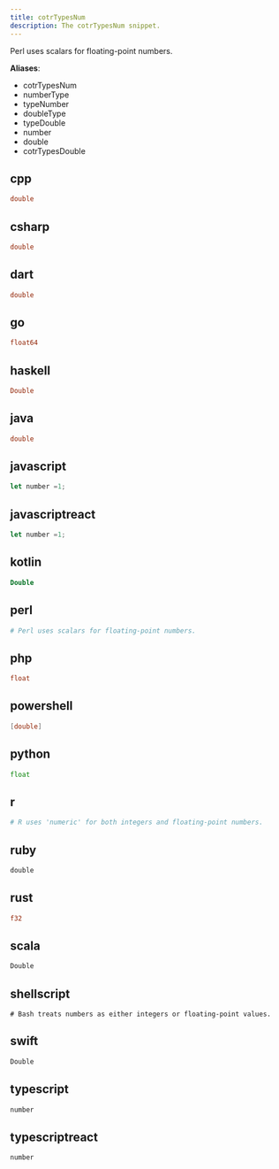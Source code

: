 ```yaml
---
title: cotrTypesNum
description: The cotrTypesNum snippet.
---
```


Perl uses scalars for floating-point numbers.

**Aliases**:
- cotrTypesNum
- numberType
- typeNumber
- doubleType
- typeDouble
- number
- double
- cotrTypesDouble

## cpp
```cpp
double
```

## csharp
```csharp
double
```

## dart
```dart
double
```

## go
```go
float64
```

## haskell
```haskell
Double
```

## java
```java
double
```

## javascript
```javascript
let number =1;
```

## javascriptreact
```javascriptreact
let number =1;
```

## kotlin
```kotlin
Double
```

## perl
```perl
# Perl uses scalars for floating-point numbers.
```

## php
```php
float
```

## powershell
```powershell
[double]
```

## python
```python
float
```

## r
```r
# R uses 'numeric' for both integers and floating-point numbers.
```

## ruby
```ruby
double
```

## rust
```rust
f32
```

## scala
```scala
Double
```

## shellscript
```shellscript
# Bash treats numbers as either integers or floating-point values.
```

## swift
```swift
Double
```

## typescript
```typescript
number
```

## typescriptreact
```typescriptreact
number
```

